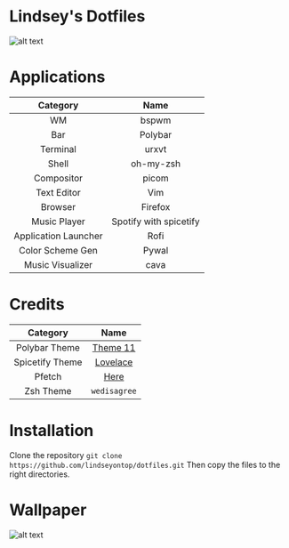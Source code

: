 # Lindsey's Dotfiles

![alt text](https://github.com/lindseyontop/dotfiles/blob/master/.stuff/desktop.png)

# Applications

| Category | Name |
|:--------:|:----:|
|WM| bspwm |
|Bar|Polybar|
|Terminal|urxvt|
|Shell|oh-my-zsh|
|Compositor|picom|
|Text Editor|Vim|
|Browser|Firefox|
|Music Player|Spotify with spicetify|
|Application Launcher|Rofi|
| Color Scheme Gen | Pywal |
| Music Visualizer | cava |

# Credits

| Category | Name |
|:--------:|:----:|
|Polybar Theme| [Theme 11](https://github.com/adi1090x/polybar-themes) |
|Spicetify Theme | [Lovelace](https://github.com/morpheusthewhite/spicetify-themes/tree/master/Lovelace) |
|Pfetch | [Here](https://gitlab.com/Tanish2002/dot-files/-/blob/master/bin/bin/pfetch) |
|Zsh Theme| `wedisagree` |

# Installation
Clone the repository
`git clone https://github.com/lindseyontop/dotfiles.git`
Then copy the files to the right directories.
# Wallpaper

![alt text](https://github.com/lindseyontop/dotfiles/blob/master/.stuff/0lkuh09.jpg)
